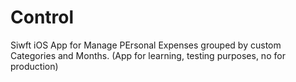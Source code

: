 # Control
Siwft iOS App for Manage PErsonal Expenses grouped by custom Categories and Months. (App for learning, testing purposes, no for production)
